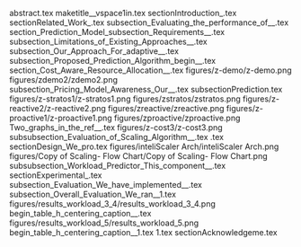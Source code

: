 abstract.tex
maketitle__vspace1in.tex
sectionIntroduction_.tex
sectionRelated_Work_.tex
subsection_Evaluating_the_performance_of__.tex
section_Prediction_Model_subsection_Requirements__.tex
subsection_Limitations_of_Existing_Approaches__.tex
subsection_Our_Approach_For_adaptive__.tex
subsection_Proposed_Prediction_Algorithm_begin__.tex
section_Cost_Aware_Resource_Allocation__.tex
figures/z-demo/z-demo.png
figures/zdemo2/zdemo2.png
subsection_Pricing_Model_Awareness_Our__.tex
subsectionPrediction.tex
figures/z-stratos1/z-stratos1.png
figures/zstratos/zstratos.png
figures/z-reactive2/z-reactive2.png
figures/zreactive/zreactive.png
figures/z-proactive1/z-proactive1.png
figures/zproactive/zproactive.png
Two_graphs_in_the_ref__.tex
figures/z-cost3/z-cost3.png
subsubsection_Evaluation_of_Scaling_Algorithm__.tex
.tex
sectionDesign_We_pro.tex
figures/inteliScaler Arch/inteliScaler Arch.png
figures/Copy of Scaling- Flow Chart/Copy of Scaling- Flow Chart.png
subsubsection_Workload_Predictor_This_component__.tex
sectionExperimental_.tex
subsection_Evaluation_We_have_implemented__.tex
subsection_Overall_Evaluation_We_ran__1.tex
figures/results_workload_3_4/results_workload_3_4.png
begin_table_h_centering_caption__.tex
figures/results_workload_5/results_workload_5.png
begin_table_h_centering_caption__1.tex
1.tex
sectionAcknowledgeme.tex